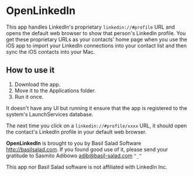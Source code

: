 # OpenLinkedIn

This app handles LinkedIn's proprietary `linkedin://#profile` URL and opens the default web browser to show that person's LinkedIn profile. You get these proprietary URLs as your contacts' home page when you use the iOS app to import your LinkedIn connections into your contact list and then sync the iOS contacts into your Mac.

## How to use it

1. Download the app.
2. Move it to the Applications folder.
3. Run it once.

It doesn't have any UI but running it ensure that the app is registered to the system's LaunchServices database.

The next time you click on a `linkedin://#profile/xxxx` URL, it should open the contact's LinkedIn profile in your default web browser.

**OpenLinkedIn** is brought to you by Basil Salad Software <http://basilsalad.com>. If you found good use of it, please send your gratitude to Sasmito Adibowo <adib@basil-salad.com> `^_^`

This app nor Basil Salad software is not affiliated with LinkedIn Inc.
